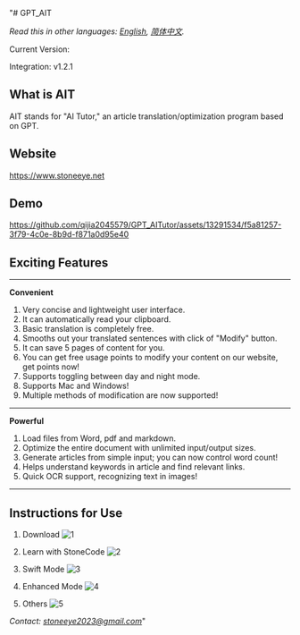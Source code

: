 "# GPT_AIT

*Read this in other languages: [English](README-EN.md), [简体中文](README.md).*

Current Version:

Integration: v1.2.1

## What is AIT

AIT stands for "AI Tutor," an article translation/optimization program based on GPT.

## Website

https://www.stoneeye.net

## Demo

https://github.com/qijia2045579/GPT_AITutor/assets/13291534/f5a81257-3f79-4c0e-8b9d-f871a0d95e40


## Exciting Features

----

**Convenient**

1. Very concise and lightweight user interface.
2. It can automatically read your clipboard.
3. Basic translation is completely free.
4. Smooths out your translated sentences with click of "Modify" button.
5. It can save 5 pages of content for you.
6. You can get free usage points to modify your content on our website, get points now!
7. Supports toggling between day and night mode.
8. Supports Mac and Windows!
9. Multiple methods of modification are now supported!

----
**Powerful**

1. Load files from Word, pdf and markdown.
2. Optimize the entire document with unlimited input/output sizes.
3. Generate articles from simple input; you can now control word count!
4. Helps understand keywords in article and find relevant links.
5. Quick OCR support, recognizing text in images!

----
## Instructions for Use

1. Download
![1](https://github.com/qijia2045579/GPT_AITutor/assets/13291534/8df827d2-2aa8-4c20-a8c7-daffca938b24)

2. Learn with StoneCode
![2](https://github.com/qijia2045579/GPT_AITutor/assets/13291534/19b65745-a705-4c7f-a45f-d844b2249d85)

3. Swift Mode
![3](https://github.com/qijia2045579/GPT_AITutor/assets/13291534/daa7a5b0-fd46-4baf-951f-dfd6e72ce99e)

4. Enhanced Mode
![4](https://github.com/qijia2045579/GPT_AITutor/assets/13291534/fe5e098a-d9aa-4ab9-bfee-85e97d631d4b)

5. Others
![5](https://github.com/qijia2045579/GPT_AITutor/assets/13291534/66f45572-0dd8-403f-be47-08f36d424b1d)


*Contact: stoneeye2023@gmail.com*"
